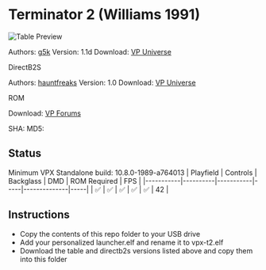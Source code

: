 # Terminator 2 (Williams 1991)

![Table Preview](https://vpuniverse.com/screenshots/monthly_2021_12/1285654581_Terminator2(Williams1991)g5kv1.1.png.c0ddcaa112baad15c5ece5c627ea0615.png)

Authors: [g5k](https://vpuniverse.com/profile/14065-g5k/)
Version: 1.1d
Download: [VP Universe](https://vpuniverse.com/files/file/8179-terminator-2-williams-1991-g5k/)

DirectB2S

Authors: [hauntfreaks](https://vpuniverse.com/profile/5216-hauntfreaks/)
Version: 1.0
Download: [VP Universe](https://vpuniverse.com/files/file/12599-terminator-2-williams-1991-b2s-with-full-dmd/)

ROM

Download: [VP Forums](https://www.vpforums.org/index.php?app=downloads&showfile=7318)

SHA: 
MD5: 

## Status 

Minimum VPX Standalone build: 10.8.0-1989-a764013
| Playfield | Controls | Backglass | DMD | ROM Required | FPS | 
|-----------|----------|-----------|-----|--------------|-----|
| :white_check_mark: | :white_check_mark: | :white_check_mark: | :white_check_mark: | :white_check_mark: | 42 |

## Instructions

- Copy the contents of this repo folder to your USB drive
- Add your personalized launcher.elf and rename it to vpx-t2.elf
- Download the table and directb2s versions listed above and copy them into this folder